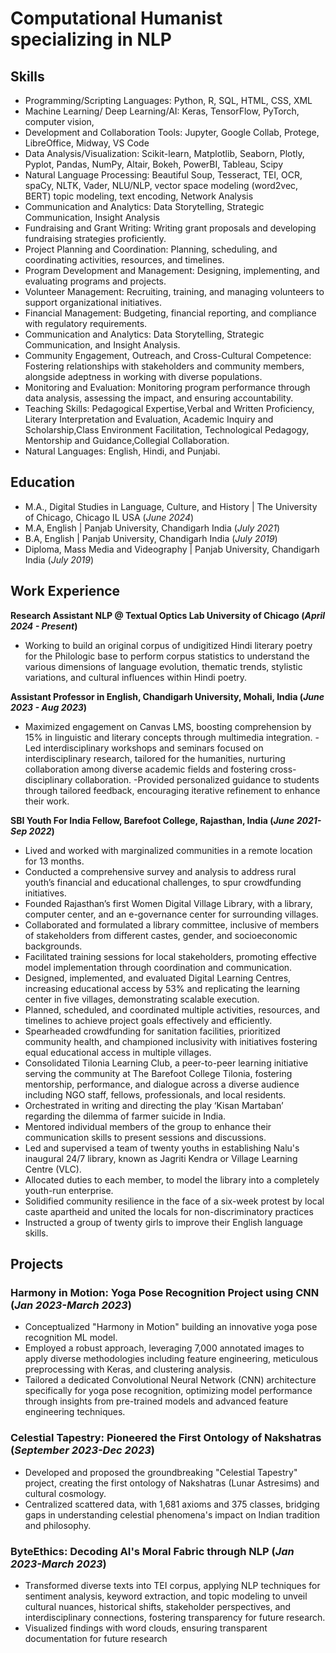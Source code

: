 # Computational Humanist specializing in NLP

## Skills

- Programming/Scripting Languages: Python, R, SQL, HTML, CSS, XML
- Machine Learning/ Deep Learning/AI: Keras, TensorFlow, PyTorch, computer vision,
- Development and Collaboration Tools: Jupyter, Google Collab, Protege, LibreOffice, Midway, VS Code
- Data Analysis/Visualization: Scikit-learn, Matplotlib, Seaborn, Plotly, Pyplot, Pandas, NumPy, Altair, Bokeh,
PowerBI, Tableau, Scipy
- Natural Language Processing: Beautiful Soup, Tesseract, TEI, OCR, spaCy, NLTK, Vader, NLU/NLP, vector
space modeling (word2vec, BERT) topic modeling, text encoding, Network Analysis
- Communication and Analytics: Data Storytelling, Strategic Communication, Insight Analysis
- Fundraising and Grant Writing: Writing grant proposals and developing fundraising strategies proficiently.
- Project Planning and Coordination: Planning, scheduling, and coordinating activities, resources, and timelines.
- Program Development and Management: Designing, implementing, and evaluating programs and projects.
- Volunteer Management: Recruiting, training, and managing volunteers to support organizational initiatives.
- Financial Management: Budgeting, financial reporting, and compliance with regulatory requirements.
- Communication and Analytics: Data Storytelling, Strategic Communication, and Insight Analysis.
- Community Engagement, Outreach, and Cross-Cultural Competence: Fostering relationships with
stakeholders and community members, alongside adeptness in working with diverse populations.
- Monitoring and Evaluation: Monitoring program performance through data analysis, assessing
the impact, and ensuring accountability.
- Teaching Skills: Pedagogical Expertise,Verbal and Written Proficiency, Literary Interpretation and Evaluation,
Academic Inquiry and Scholarship,Class Environment Facilitation, Technological Pedagogy, Mentorship and
Guidance,Collegial Collaboration.
- Natural Languages: English, Hindi, and Punjabi.


## Education
- M.A., Digital Studies in Language, Culture, and History | The University of Chicago, Chicago IL USA                                (_June 2024_)								       		
- M.A, English	| Panjab University, Chandigarh  India                                                                               (_July 2021_)	 			        		
- B.A, English |  Panjab University, Chandigarh  India                                                                               (_July 2019_)
- Diploma, Mass Media and Videography | Panjab University, Chandigarh India                                                          (_July 2019_)

## Work Experience

**Research Assistant NLP @ Textual Optics Lab  University of Chicago                       (_April 2024 - Present_)**

- Working to build an original corpus of undigitized Hindi literary poetry for the Philologic base to perform corpus statistics to understand the various dimensions of language evolution, thematic trends, stylistic variations, and cultural influences within Hindi poetry.

**Assistant Professor in English, Chandigarh University, Mohali, India                      (_June 2023 - Aug 2023_)**
- Maximized engagement on Canvas LMS, boosting comprehension by 15% in linguistic and literary concepts through multimedia integration.
-Led interdisciplinary workshops and seminars focused on interdisciplinary research, tailored for the humanities, nurturing collaboration among diverse academic fields and fostering cross-disciplinary collaboration.
-Provided personalized guidance to students through tailored feedback, encouraging iterative refinement to enhance their work.

**SBI Youth For India Fellow, Barefoot College, Rajasthan, India                            (_June 2021- Sep 2022_)**
- Lived and worked with marginalized communities in a remote location for 13 months.
- Conducted a comprehensive survey and analysis to address rural youth’s financial and educational challenges, to
spur crowdfunding initiatives.
- Founded Rajasthan’s first Women Digital Village Library, with a library, computer center, and an e-governance
center for surrounding villages.
- Collaborated and formulated a library committee, inclusive of members of stakeholders from different castes,
gender, and socioeconomic backgrounds.
- Facilitated training sessions for local stakeholders, promoting effective model implementation through
coordination and communication.
- Designed, implemented, and evaluated Digital Learning Centres, increasing educational access by 53% and
replicating the learning center in five villages, demonstrating scalable execution.
- Planned, scheduled, and coordinated multiple activities, resources, and timelines to achieve project goals
effectively and efficiently.
- Spearheaded crowdfunding for sanitation facilities, prioritized community health, and championed inclusivity
with initiatives fostering equal educational access in multiple villages.
- Consolidated Tilonia Learning Club, a peer-to-peer learning initiative serving the community at The Barefoot
College Tilonia, fostering mentorship, performance, and dialogue across a diverse audience including NGO staff,
fellows, professionals, and local residents.
- Orchestrated in writing and directing the play ‘Kisan Martaban’ regarding the dilemma of farmer suicide in India.
- Mentored individual members of the group to enhance their communication skills to present sessions and
discussions.
- Led and supervised a team of twenty youths in establishing Nalu's inaugural 24/7 library, known as Jagriti Kendra
or Village Learning Centre (VLC).
- Allocated duties to each member, to model the library into a completely youth-run enterprise.
- Solidified community resilience in the face of a six-week protest by local caste apartheid and united the locals for
non-discriminatory practices
- Instructed a group of twenty girls to improve their English language skills.

## Projects

### Harmony in Motion: Yoga Pose Recognition Project using CNN                                   (_Jan 2023-March 2023_)

- Conceptualized "Harmony in Motion" building an innovative yoga pose recognition ML model.
- Employed a robust approach, leveraging 7,000 annotated images to apply diverse methodologies including
feature engineering, meticulous preprocessing with Keras, and clustering analysis.
- Tailored a dedicated Convolutional Neural Network (CNN) architecture specifically for yoga pose recognition,
optimizing model performance through insights from pre-trained models and advanced feature engineering techniques.


### Celestial Tapestry: Pioneered the First Ontology of Nakshatras                              (_September 2023-Dec 2023_)
- Developed and proposed the groundbreaking "Celestial Tapestry" project, creating the first ontology of Nakshatras (Lunar Astresims) and cultural cosmology.
- Centralized scattered data, with 1,681 axioms and 375 classes, bridging gaps in understanding celestial phenomena's impact on Indian tradition and philosophy.


### ByteEthics: Decoding AI's Moral Fabric through NLP                                           (_Jan 2023-March 2023_)
- Transformed diverse texts into TEI corpus, applying NLP techniques for sentiment analysis, keyword extraction, and topic modeling to unveil cultural nuances, historical shifts, stakeholder perspectives, and interdisciplinary connections, fostering transparency for future research.
- Visualized findings with word clouds, ensuring transparent documentation for future research







